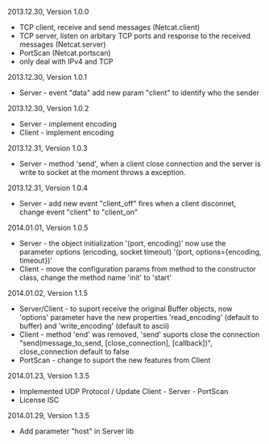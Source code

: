 2013.12.30, Version 1.0.0

* TCP client, receive and send messages (Netcat.client)
* TCP server, listen on arbitary TCP ports and response to the received messages (Netcat.server)
* PortScan (Netcat.portscan)
* only deal with IPv4 and TCP


2013.12.30, Version 1.0.1

* Server - event "data" add new param "client" to identify who the sender


2013.12.30, Version 1.0.2

* Server - implement encoding
* Client - implement encoding


2013.12.31, Version 1.0.3

* Server - method 'send', when a client close connection and the server is write to socket at the moment throws a exception.


2013.12.31, Version 1.0.4

* Server - add new event "client_off" fires when a client disconnet, change event "client" to "client_on"


2014.01.01, Version 1.0.5

* Server - the object initialization '(port, encoding)' now use the parameter options (encoding, socket timeout) '(port, options={encoding, timeout})'
* Client - move the configuration params from method to the constructor class, change the method name 'init' to 'start'

2014.01.02, Version 1.1.5

* Server/Client - to suport receive the original Buffer objects, now 'options' parameter have the new properties 'read_encoding' (default to buffer) and 'write_encoding' (default to ascii)
* Client - method 'end' was removed, 'send' suports close the connection "send(message_to_send, [close_connection], [callback])", close_connection default to false
* PortScan - change to suport the new features from Client 


2014.01.23, Version 1.3.5

* Implemented UDP Protocol / Update Client - Server - PortScan
* License ISC


2014.01.29, Version 1.3.5

* Add parameter "host" in Server lib